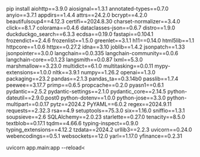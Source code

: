 pip install aiohttp==3.9.0 aiosignal==1.3.1 annotated-types==0.7.0 anyio==3.7.1 appdirs==1.4.4 attrs==24.2.0 bcrypt==4.2.0 beautifulsoup4==4.12.3 certifi==2024.8.30 charset-normalizer==3.4.0 click==8.1.7 colorama==0.4.6 dataclasses-json==0.6.7 distro==1.9.0 duckduckgo_search==6.3.3 ecdsa==0.19.0 fastapi==0.104.1 frozendict==2.4.6 frozenlist==1.5.0 greenlet==3.1.1 h11==0.14.0 html5lib==1.1 httpcore==1.0.6 httpx==0.27.2 idna==3.10 joblib==1.4.2 jsonpatch==1.33 jsonpointer==3.0.0 langchain==0.0.335 langchain-community==0.0.6 langchain-core==0.1.23 langsmith==0.0.87 lxml==5.3.0 marshmallow==3.23.0 multidict==6.1.0 multitasking==0.0.11 mypy-extensions==1.0.0 nltk==3.9.1 numpy==1.26.2 openai==1.3.0 packaging==23.2 pandas==2.1.3 pandas_ta==0.3.14b0 passlib==1.7.4 peewee==3.17.7 primp==0.6.5 propcache==0.2.0 pyasn1==0.6.1 pydantic==2.5.2 pydantic-settings==2.1.0 pydantic_core==2.14.5 python-dateutil==2.9.0.post0 python-dotenv==1.0.0 python-jose==3.3.0 python-multipart==0.0.17 pytz==2024.2 PyYAML==6.0.2 regex==2024.9.11 requests==2.32.3 rsa==4.9 setuptools==75.3.0 six==1.16.0 sniffio==1.3.1 soupsieve==2.6 SQLAlchemy==2.0.23 starlette==0.27.0 tenacity==8.5.0 textblob==0.17.1 tqdm==4.66.6 typing-inspect==0.9.0 typing_extensions==4.12.2 tzdata==2024.2 urllib3==2.2.3 uvicorn==0.24.0 webencodings==0.5.1 websockets==12.0 yarl==1.17.0 yfinance==0.2.31

uvicorn app.main:app --reload<